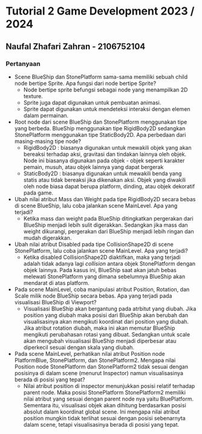 # Tutorial 2 Game Development 2023 / 2024

## Naufal Zhafari Zahran - 2106752104

### Pertanyaan
- Scene BlueShip dan StonePlatform sama-sama memiliki sebuah child node bertipe Sprite. Apa fungsi dari node bertipe Sprite? 
    - Node bertipe sprite befungsi sebagai node yang menampilkan 2D texture. 
    - Sprite juga dapat digunakan untuk pembuatan animasi. 
    - Sprite dapat digunakan untuk mendeteksi interaksi dengan elemen dalam permainan.
- Root node dari scene BlueShip dan StonePlatform menggunakan tipe yang berbeda. BlueShip menggunakan tipe RigidBody2D sedangkan StonePlatform menggunakan tipe StaticBody2D. Apa perbedaan dari masing-masing tipe node?
    - RigidBody2D : biasanya digunakan untuk mewakili objek yang akan bereaksi terhadap aksi, gravitasi dan tindakan lainnya oleh objek. Node ini biasanya digunakan pada objek - objek seperti karakter pemain, musuh, atau objek lainnya yang dapat bergerak
    - StaticBody2D :  biasanya digunakan untuk mewakili benda yang statis atau tidak bereaksi jika dikenakan aksi. Objek yang diwakili oleh node biasa dapat berupa platform, dinding, atau objek dekoratif pada game.
- Ubah nilai atribut Mass dan Weight pada tipe RigidBody2D secara bebas di scene BlueShip, lalu coba jalankan scene MainLevel. Apa yang terjadi?
    - Ketika mass dan weight pada BlueShip ditingkatkan pergerakan dari BlueShip menjadi lebih sulit digerakkan. Sedangkan jika mass dan weight dikurangi, pergerakan dari BlueShip menjadi lebih ringan dan mudah digerakkan.
- Ubah nilai atribut Disabled pada tipe CollisionShape2D di scene StonePlatform, lalu coba jalankan scene MainLevel. Apa yang terjadi?
    - Ketika disabled CollisionShape2D diaktifkan, maka yang terjadi adalah tidak adanya lagi _collision_ antara objek StonePlatform dengan objek lainnya. Pada kasus ini, BlueShip saat akan jatuh bebas melewati StonePlatform yang dimana sebelumnya BlueShip akan mendarat di atas platform.
- Pada scene MainLevel, coba manipulasi atribut Position, Rotation, dan Scale milik node BlueShip secara bebas. Apa yang terjadi pada visualisasi BlueShip di Viewport?
    - Visualisasi BlueShip akan bergantung pada atrbitut yang diubah. Jika position yang diubah maka posisi dari BlueShip akan berubah dan visualisasinya akan mengikuti koordinat dari position yang diubah. Jika atribut rotation diubah, maka ini akan memutar BlueShip mengikuti perubahasan rotasi yang dibuat. Sedangkan untuk scale akan mengubah visualisasi BlueShip menjadi diperbesar atau diperkecil sesuai dengan skala yang diubah.
- Pada scene MainLevel, perhatikan nilai atribut Position node PlatformBlue, StonePlatform, dan StonePlatform2. Mengapa nilai Position node StonePlatform dan StonePlatform2 tidak sesuai dengan posisinya di dalam scene (menurut Inspector) namun visualisasinya berada di posisi yang tepat?
    - Nilai atribut position di inspector menunjukkan posisi relatif terhadap parent node. Maka posisi StonePlatform StonePlatform2 memiliki nilai atribut yang sesuai dengan parent node nya yaitu BluePlatform. Sementara itu, visualisasi objek akan dihitung berdasarkan posisi absolut dalam koordinat global scene. Ini mengapa nilai atribut position mungkin tidak terlihat sesuai dengan posisi sebenarnyta dalam scene, tetapi visualisasinya berada di posisi yang tepat.